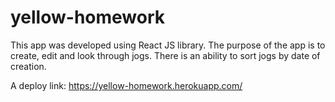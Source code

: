 # yellow-homework

This app was developed using React JS library. The purpose of the app is to create, edit and look through jogs. There is an ability to sort jogs by date of creation.

A deploy link: https://yellow-homework.herokuapp.com/
